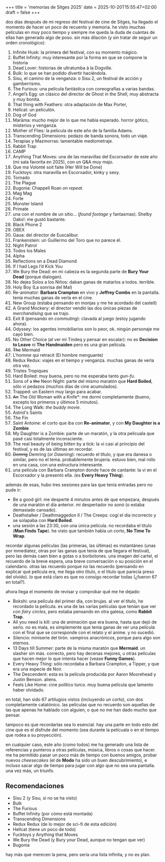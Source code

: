 +++
title = 'memorias de Sitges 2025'
date = 2025-10-20T15:55:47+02:00
draft = false
+++

dos días después de mi regreso del festival de cine de Sitges, ha llegado el momento de hacer un poco de recuento y memoria. he visto muchas películas en muy poco tiempo y siempre me queda la duda de cuántas de ellas han generado algo de poso. sin más dilación (y sin tratar de seguir un orden cronológico):

1. Infinite Husk: la primera del festival, con su momento mágico.
2. Buffet Infinity: muy interesante por la forma en que se compone la historia
3. Dead Lover: historias de ultratumba à la Dogville.
4. Bulk: lo que se han podido divertir haciéndola.
5. Sisu, el camino de la venganza: o Sisu 2, un festival de acción y gamberrismo.
6. The Furious: una película fantástica con coreografías a varias bandas.
7. Angel’s Egg: un clásico del director de Ghost in the Shell, muy abstracta y muy bonita.
8. That thing with Feathers: otra adaptación de Max Porter,
9. Hellcat: un peliculón.
10. Dog of God
11. Marāma: mucho mejor de lo que me había esperado. horror gótico, misterios y venganza.
12. Mother of Flies: la película de este año de la familia Adams.
13. Transcending Dimensions: pedazo de banda sonora, todo un viaje.
14. Terapias y Mazmorras: lamentable mediometraje.
15. Rabbit Trap
16. CAMP
17. Anything That Moves: una de las maravillas del Escorxador de este año (mi sala favorita en 2025), con un Q&A muy majo.
18. Que ma Volonté soit faite (Her Will be Done)
19. Fucktoys: otra maravilla en Escorxador, kinky y sexy.
20. Tornado
21. The Plague
22. Bugonia: Chappell Roan *on repeat*.
23. Mag Mag
24. Forte
25. Monster Island
26. Primate
27. una con el nombre de un sitio… (*found footage* y fantasmas). Shelby Oaks!: me gustó bastante.
28. Black Phone 2
29. OBEX
30. Gaua: del director de Euscalibur.
31. Frankenstein: un Guillermo del Toro que no parece él.
32. Night Patrol
33. Todos los Males
34. Alpha
35. Reflections on a Dead Diamond
36. If I had Legs I’d Kick You
37. We Bury the Dead: en mi cabeza es la segunda parte de **Bury Your Dead** (porque dialogan).
38. No dejes Solos a los Niños: daban ganas de matarlos a todos. terrible.
39. Holy Boy (La sonrisa del Mal)
40. Re-animator: **Barbara Crampton** en vivo y **Jeffrey Combs** en la pantalla. tenía muchas ganas de verla en el cine.
41. New Group (estaba pensando en monjas y me he acordado del castell)
42. A Grand Mockery: el director vendió las dos únicas piezas de *merchandising* que se trajo.
43. Exit 8 (pensando en *commuting*): clavada al juego (estoy jugando ahora).
44. Odyssey: los agentes inmobiliarios son lo peor, ok. ningún personaje me cayó bien.
45. No Other Choice (al ver mi Tindeq y pensar en escalar): no es **Decision to Leave** ni **The Handmaiden** pero es una gran película.
46. ~~The~~ Mermaid
47. L'homme qui retracit (El hombre menguante)
48. Redux Redux: viajes en el tiempo y venganza. muchas ganas de verla otra vez.
49. Tristes Tropiques
50. Hard Boiled: muy buena, pero no me esperaba tanto *gun-fu*.
51. Sons of a ~~the~~ Neon Night: parte del mismo maratón que **Hard Boiled**, sólo vi pedazos (muchos días de cine acumulados).
52. Trapped: un Eastern muy largo para acabar.
53. ~~An~~ The Old Woman with a Knife*: me dormí completamente (bueno, excepto los primeros y últimos 5 minutos).
54. The Long Walk: *the buddy movie*.
55. Astrid's Saints
56. The Fin
57. Saint Antoine: el corto que iba con **Re-animator**, y con **My Daughter is a Zombie**
58. My Daughter is a Zombie: parte de un maratón, y la otra pelícuala que pasé casi totalmente inconsciente.
59. The real beauty of being bitten by a tick: la vi casi al principio del festival, y es de las últimas en recordar.
60. ~~Demrig~~ Demring (or *Dawning*): recuerdo el título, y que era danesa o similar, pero no el tema. probablemente brujería. estuvo bien, mal rollo en una casa, con una estructura interesante.
61. una película con Barbara Crampton donde hace de cantante: la vi en el Escorxador y la presentó ella. (es **Every Heavy Thing**).

además de esas, hubo tres sesiones para las que tenía entradas pero no pude ir:
* Be a good girl: me desperté 4 minutos antes de que empezara, después de una maratón el día anterior. mi despertador no sonó (o estaba demasiado cansado).
* Deathstalker / Deathmaggedon II / The Creeps: cogí el día incorrecto y se solapaba con **Hard Boiled**.
* una sesión a las 23:30, con una única película. no recordaba el título (**Man Finds Tape**). he visto que también había un corto, **No Time To Wrap**.
  
recordar algunas películas (las primeras, las últimas) es instantáneo (unas por inmediatez, otras por las ganas que tenía de que llegara el festival), pero las demás caen bien a gotas o a borbotones. una imagen del cartel, el recuerdo de la breve espera, una breve conversación o su posición en el calendario. otras las recuerdo porque no las recuerdo (pensando en explicar qué película era, me llega otro título, o el título que parecía preso del olvido). lo que está claro es que no consigo recordar todas (¿fueron 67 en total?).

ahora llega el momento de revisar y comprobar qué me he dejado:

* Bokshi: una película del primer día, con brujas. al ver el título, he recordado la película. es una de las varias películas que tenían que ver con *fairy circles*, pero estaba pensando en otra galesa, como **Rabbit Trap**.
* All you need is kill: una de animación que era buena, hasta que dejó de serlo. no es mala, es simplemente que tenía ganas de ver una película con el final que se corresponde con el relato y el anime. y no sucedió.
* Silencio: miniserie del tirón. vampiros anacrónicos, porque para algo son eternos.
* 13 Days till Summer: parte de la misma maratón que **Mermaid**. un slasher sin más. correcto, pero hay decenas mejores, u otras películas que hacen mejor lo que intenta hacer (vease **Funny Games**).
* Every Heavy Thing: sólo recordaba a Barbara Crampton, a Tipper, y que era una especie de Noir.
* The Descendent: esta es la película producida por Aaron Moorehead y Justin Benson. aliens.
* Feels Like Home: cine político turco. muy buena película que lamento haber olvidado.

en total, han sido 67 artilugios vistos (incluyendo un corto), con dos completamente catatónico. las películas que no recuerdo son aquellas de las que apenas he hablado con alguien, o que no me han dado mucho que pensar.

tampoco es que recordarlas sea lo esencial. hay una parte en todo esto del cine que es el disfrute del momento (sea durante la pelícuala o en el tiempo que rodea a su proyección).

en cualquier caso, este año (como todos) me ha generado una lista de referencias y punteros a otras películas, música, libros o cosas que hacer. me ha permitido pasar un poco más de tiempo con buenos amigos, probar nuevos *cheesecakes* (el de **Modo** ha sido un buen descubrimiento), e incluso sacar algo de tiempo para jugar con algo que no sea una pantalla. una vez más, un triunfo.

## Recomendaciones

* Sisu 2 (y Sisu, si no se ha visto)
* Bulk
* The Furious
* Buffet Infinity (por cómo está montada)
* Transcending Dimensions
* Redux Redux (de lo mejor de sci-fi de esta edición)
* Hellcat (tiene un poco de todo)
* Fucktoys y Anything that Moves
* We Bury the Dead (y Bury your Dead, aunque no tengan que ver)
* Bugonia

hay más que merecen la pena, pero sería una lista infinita, y no es plan.